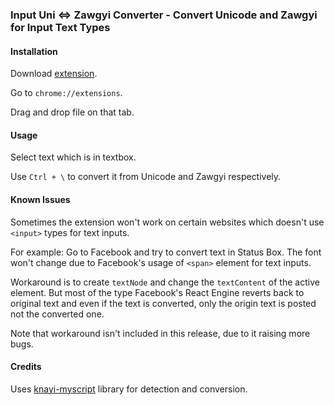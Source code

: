 ### Input Uni <=> Zawgyi Converter - Convert Unicode and Zawgyi for Input Text Types


#### Installation 

Download [extension](https://github.com/kaungmyatlwin/input-unizg-converter/dist/input-unizg-converter.crx).

Go to `chrome://extensions`.

Drag and drop file on that tab.

#### Usage

Select text which is in textbox.

Use `Ctrl + \` to convert it from Unicode and Zawgyi respectively.

#### Known Issues

Sometimes the extension won't work on certain websites which doesn't use `<input>` types for text inputs.

For example: Go to Facebook and try to convert text in Status Box. The font won't change due to Facebook's usage of `<span>` element for text inputs.

Workaround is to create `textNode` and change the `textContent` of the active element. But most of the type Facebook's React Engine reverts back to original text and even if the text is converted, only the origin text is posted not the converted one.

Note that workaround isn't included in this release, due to it raising more bugs.


#### Credits

Uses [knayi-myscript](https://github.com/greenlikeorange/knayi-myscript) library for detection and conversion.